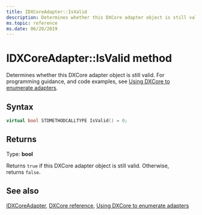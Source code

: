 ```yaml
---
title: IDXCoreAdapter::IsValid
description: Determines whether this DXCore adapter object is still valid.
ms.topic: reference
ms.date: 06/20/2019
---
```


# IDXCoreAdapter::IsValid method

Determines whether this DXCore adapter object is still valid. For programming guidance, and code examples, see [Using DXCore to enumerate adapters](../dxcore-enum-adapters.md).

## Syntax

```cpp
virtual bool STDMETHODCALLTYPE IsValid() = 0;
```

## Returns

Type: **bool**

Returns `true` if this DXCore adapter object is still valid. Otherwise, returns `false`.

## See also

[IDXCoreAdapter](./nn-dxcore_interface-idxcoreadapter.md), [DXCore reference](../dxcore-reference.md), [Using DXCore to enumerate adapters](../dxcore-enum-adapters.md)
